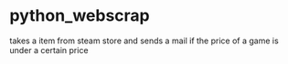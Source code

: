 # python_webscrap
takes a item from steam store and sends a mail if the price of a game is under a certain price
